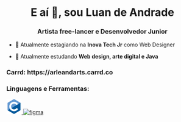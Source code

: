 <h1 align="center">E aí 👋, sou Luan de Andrade</h1>
<h3 align="center">Artista free-lancer e Desenvolvedor Junior</h3>

- 🔭 Atualmente estagiando na **Inova Tech Jr** como Web Designer

- 🌱 Atualmente estudando **Web design, arte digital e Java**

<h3 align="left">Carrd: https://arleandarts.carrd.co </h3>
<p align="left">
</p>

<h3 align="left">Linguagens e Ferramentas:</h3>
<p align="left"> <a href="https://www.cprogramming.com/" target="_blank" rel="noreferrer"> <img src="https://raw.githubusercontent.com/devicons/devicon/master/icons/c/c-original.svg" alt="c" width="40" height="40"/> </a> <a href="https://www.figma.com/" target="_blank" rel="noreferrer"> <img src="https://www.vectorlogo.zone/logos/figma/figma-icon.svg" alt="figma" width="40" height="40"/> </a> </p>
